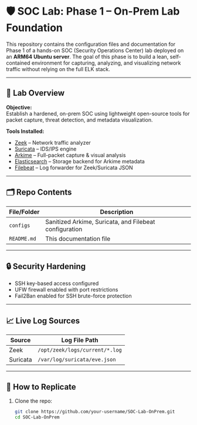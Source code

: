 # 🛡️ SOC Lab: Phase 1 – On-Prem Lab Foundation

This repository contains the configuration files and documentation for Phase 1 of a hands-on SOC (Security Operations Center) lab deployed on an **ARM64 Ubuntu server**. The goal of this phase is to build a lean, self-contained environment for capturing, analyzing, and visualizing network traffic without relying on the full ELK stack.

---

## 🚀 Lab Overview

**Objective:**  
Establish a hardened, on-prem SOC using lightweight open-source tools for packet capture, threat detection, and metadata visualization.

**Tools Installed:**
- [Zeek](https://zeek.org/) – Network traffic analyzer
- [Suricata](https://suricata.io/) – IDS/IPS engine
- [Arkime](https://arkime.com/) – Full-packet capture & visual analysis
- [Elasticsearch](https://www.elastic.co/elasticsearch) – Storage backend for Arkime metadata
- [Filebeat](https://www.elastic.co/beats/filebeat) – Log forwarder for Zeek/Suricata JSON

---

## 🗂️ Repo Contents

| File/Folder | Description |
|-------------|-------------|
| `configs` | Sanitized Arkime, Suricata, and Filebeat configuration |
| `README.md` | This documentation file |

---

## 🔒 Security Hardening

- SSH key-based access configured
- UFW firewall enabled with port restrictions
- Fail2Ban enabled for SSH brute-force protection

---

## 📈 Live Log Sources

| Source | Log File Path |
|--------|----------------|
| Zeek | `/opt/zeek/logs/current/*.log` |
| Suricata | `/var/log/suricata/eve.json` |

---

## 🧪 How to Replicate

1. Clone the repo:
   ```bash
   git clone https://github.com/your-username/SOC-Lab-OnPrem.git
   cd SOC-Lab-OnPrem
